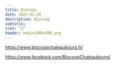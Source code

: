 ```yaml
---
title: Biocoop
date: 2021-02-20
description: Biocoop
subtitle:
icon: "🔵"
header: media/800x400.png
---
```


https://www.biocoopchateaubourg.fr/

https://www.facebook.com/BiocoopChateaubourg/
